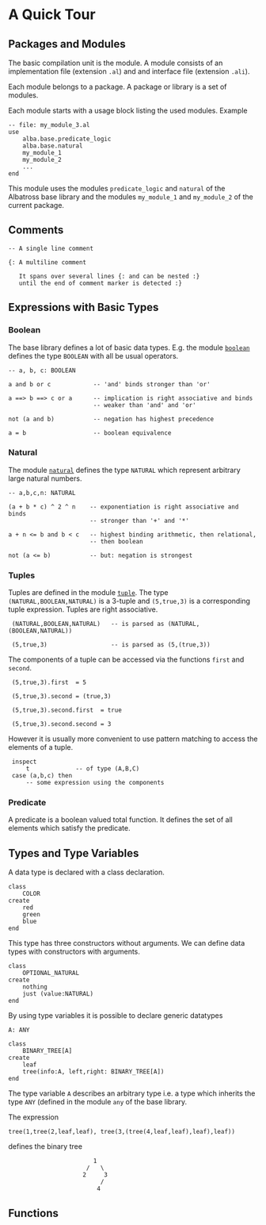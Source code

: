 # A Quick Tour




## Packages and Modules

The basic compilation unit is the module. A module consists of an
implementation file (extension `.al`) and and interface file (extension
`.ali`).

Each module belongs to a package. A package or library is a set of modules.

Each module starts with a usage block listing the used modules. Example

    -- file: my_module_3.al
    use
        alba.base.predicate_logic
        alba.base.natural
        my_module_1
        my_module_2
        ...
    end

This module uses the modules `predicate_logic` and `natural` of the Albatross
base library and the modules `my_module_1` and `my_module_2` of the current
package.


## Comments

    -- A single line comment

    {: A multiline comment

       It spans over several lines {: and can be nested :}
       until the end of comment marker is detected :}


## Expressions with Basic Types


### Boolean

The base library defines a lot of basic data types. E.g. the module
[`boolean`][boolean] defines the type `BOOLEAN` with all be usual operators.

    -- a, b, c: BOOLEAN

    a and b or c            -- 'and' binds stronger than 'or'

    a ==> b ==> c or a      -- implication is right associative and binds
                            -- weaker than 'and' and 'or'

    not (a and b)           -- negation has highest precedence

    a = b                   -- boolean equivalence

### Natural

The module [`natural`][natural] defines the type `NATURAL` which represent
arbitrary large natural numbers.

    -- a,b,c,n: NATURAL

    (a + b * c) ^ 2 ^ n    -- exponentiation is right associative and binds
                           -- stronger than '+' and '*'

    a + n <= b and b < c   -- highest binding arithmetic, then relational,
                           -- then boolean

    not (a <= b)           -- but: negation is strongest



### Tuples

Tuples are defined in the module [`tuple`][tuple]. The type
`(NATURAL,BOOLEAN,NATURAL)` is a 3-tuple and `(5,true,3)` is a corresponding
tuple expression. Tuples are right associative.

     (NATURAL,BOOLEAN,NATURAL)   -- is parsed as (NATURAL,(BOOLEAN,NATURAL))

     (5,true,3)                  -- is parsed as (5,(true,3))

The components of a tuple can be accessed via the functions `first` and
`second`.

     (5,true,3).first  = 5

     (5,true,3).second = (true,3)

     (5,true,3).second.first  = true

     (5,true,3).second.second = 3

However it is usually more convenient to use pattern matching to access the
elements of a tuple.

     inspect
         t             -- of type (A,B,C)
     case (a,b,c) then
         -- some expression using the components



### Predicate

A predicate is a boolean valued total function. It defines the set of all
elements which satisfy the predicate.


## Types and Type Variables

A data type is declared with a class declaration.

    class
        COLOR
    create
        red
        green
        blue
    end

This type has three constructors without arguments. We can define data types
with constructors with arguments.

    class
        OPTIONAL_NATURAL
    create
        nothing
        just (value:NATURAL)
    end

By using type variables it is possible to declare generic datatypes

    A: ANY

    class
        BINARY_TREE[A]
    create
        leaf
        tree(info:A, left,right: BINARY_TREE[A])
    end

The type variable `A` describes an arbitrary type i.e. a type which inherits
the type `ANY` (defined in the module `any` of the base library.

The expression

    tree(1,tree(2,leaf,leaf), tree(3,(tree(4,leaf,leaf),leaf),leaf))

defines the binary tree

                            1
                          /   \
                         2     3
                              /
                             4

## Functions








[boolean]: https://raw.githubusercontent.com/hbr/albatross/master/library/alba.base/boolean.ali

[any]: https://raw.githubusercontent.com/hbr/albatross/master/library/alba.base/any.ali

[tuple]: https://raw.githubusercontent.com/hbr/albatross/master/library/alba.base/tuple.ali

[natural]: https://raw.githubusercontent.com/hbr/albatross/master/library/alba.base/natural.ali

[function]: https://raw.githubusercontent.com/hbr/albatross/master/library/alba.base/function.ali

[predicate]: https://raw.githubusercontent.com/hbr/albatross/master/library/alba.base/predicate.ali



<!---
Local Variables:
mode: outline
coding: iso-latin-1
outline-regexp: "#+"
End:
-->
